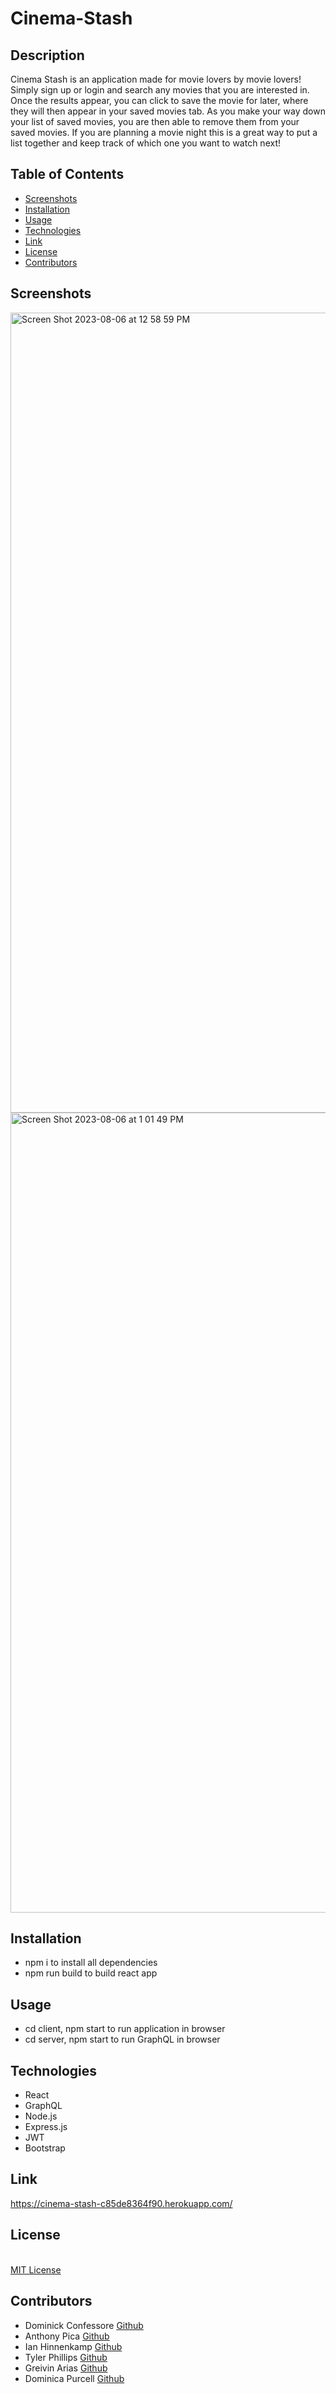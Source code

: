 # Cinema-Stash

## Description
Cinema Stash is an application made for movie lovers by movie lovers! Simply sign up or login and search any movies that you are interested in. Once the results appear, you can click to save the movie for later, where they will then appear in your saved movies tab. As you make your way down your list of saved movies, you are then able to remove them from your saved movies. If you are planning a movie night this is a great way to put a list together and keep track of which one you want to watch next!

## Table of Contents
* [Screenshots](#screenshots)
* [Installation](#installation)
* [Usage](#usage)
* [Technologies](#technologies)
* [Link](#link)
* [License](#license)
* [Contributors](#contributors)

## Screenshots
<img width="1280" alt="Screen Shot 2023-08-06 at 12 58 59 PM" src="https://github.com/domconf/Cinema-Stash/assets/123614404/5ba7913e-471e-48b0-b254-a66dc4663a39">
<img width="1280" alt="Screen Shot 2023-08-06 at 1 01 49 PM" src="https://github.com/domconf/Cinema-Stash/assets/123614404/20dfe0ae-ce6d-4a90-9be4-61b1de1ab3f5">


## Installation
* npm i to install all dependencies
* npm run build to build react app

## Usage
* cd client, npm start to run application in browser
* cd server, npm start to run GraphQL in browser

## Technologies
* React
* GraphQL
* Node.js
* Express.js
* JWT
* Bootstrap

## Link
https://cinema-stash-c85de8364f90.herokuapp.com/

## License
<br />[MIT License](https://opensource.org/licenses/MIT)<br/>

## Contributors
* Dominick Confessore [Github](https://github.com/domconf)
* Anthony Pica [Github](https://github.com/antpica)
* Ian Hinnenkamp [Github](https://github.com/hinnenk2)
* Tyler Phillips [Github](https://github.com/Tyler-phillips12)
* Greivin Arias [Github](https://github.com/Greivin13)
* Dominica Purcell [Github](https://github.com/Dominica-E-Purcell)
